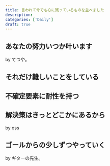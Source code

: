 ```yaml
---
title: 言われて今でも心に残っているものを並べました
description:
categories: ['Daily']
draft: true
---
```


## あなたの努力いつか叶います

by てつや。

## それだけ難しいことをしている

## 不確定要素に耐性を持つ

## 解決策はきっとどこかにあるから

by oss

## ゴールからの少しずつやっていく

by ギターの先生。
